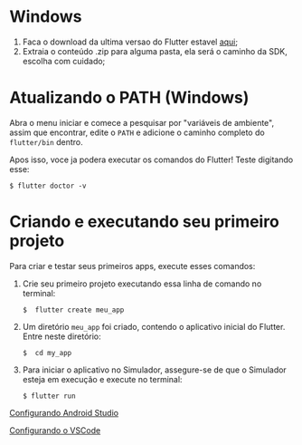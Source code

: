# Windows

1. Faca o download da ultima versao do Flutter estavel [aqui](https://storage.googleapis.com/flutter_infra/releases/stable/windows/flutter_windows_v1.2.1-stable.zip "aqui");
2. Extraia o conteúdo .zip para alguma pasta, ela será o caminho da SDK, escolha com cuidado;

# Atualizando o PATH (Windows)

Abra o menu iniciar e comece a pesquisar por "variáveis de ambiente", assim que encontrar, edite o `PATH` e adicione o caminho completo do `flutter/bin` dentro.

Apos isso, voce ja podera executar os comandos do Flutter! Teste digitando esse:

`$ flutter doctor -v`

# Criando e executando seu primeiro projeto

Para criar e testar seus primeiros apps, execute esses comandos:

1. Crie seu primeiro projeto executando essa linha de comando no terminal: 

	`$  flutter create meu_app`

2. Um diretório `meu_app` foi criado, contendo o aplicativo inicial do Flutter. Entre neste diretório: 

	`$  cd my_app`

3. Para iniciar o aplicativo no Simulador, assegure-se de que o Simulador esteja em execução e execute no terminal:

	`$ flutter run`

[Configurando Android Studio](https://github.com/engapplabs/setup-windows/blob/master/android-studio-setup.md  "Configurando Android Studio")

[Configurando o VSCode](https://github.com/engapplabs/setup-windows/blob/master/visual-studio-ide.md "Configurando VSCode")
